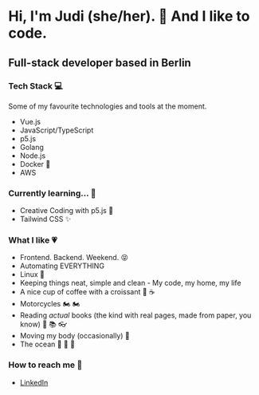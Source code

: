 # Hi, I'm Judi (she/her). 👋 And I like to code.

## Full-stack developer based in Berlin

### Tech Stack :computer:
Some of my favourite technologies and tools at the moment.
* Vue.js
* JavaScript/TypeScript
* p5.js
* Golang
* Node.js
* Docker :whale:
* AWS

### Currently learning... :seedling:
* Creative Coding with p5.js :art:
* Tailwind CSS ✨

### What I like :heartpulse:
* Frontend. Backend. Weekend. :stuck_out_tongue_closed_eyes: 
* Automating EVERYTHING
* Linux 🐧
* Keeping things neat, simple and clean - My code, my home, my life
* A nice cup of coffee with a croissant :croissant: :coffee:
* Motorcycles :motorcycle: :motorcycle:
* Reading *actual* books (the kind with real pages, made from paper, you know) :book: :books: :eyeglasses: 
* Moving my body (occasionally) :running: 
* The ocean :ocean: :ocean: :ocean:

### How to reach me :love_letter:
* [LinkedIn](https://linkedin.com/in/jboehlert) 
